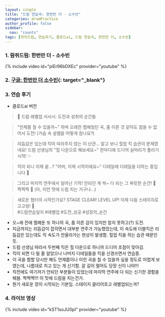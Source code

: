 ```yaml
---
layout: single
title: "드럼 연습곡: 한번만 더 - 소수빈"
categories: drumPractice
author_profile: false
sidebar:
  nav: "counts"
tags: [취미드럼, 연습후기, 클로드ai, 드럼 연습곡, 한번만 더, 소수빈]
---
```


### 1. 람쥐드럼: 한번만 더 - 소수빈

{% include video id="piEr96bDXEc" provider="youtube" %}


### 2. [구글: 한번만 더 소수빈](https://www.google.com/search?q=%ED%95%9C%EB%B2%88%EB%A7%8C+%EB%8D%94+%EC%86%8C%EC%88%98%EB%B9%88&oq=%ED%95%9C%EB%B2%88%EB%A7%8C+%EB%8D%94+%EC%86%8C%EC%88%98%EB%B9%88&gs_lcrp=EgZjaHJvbWUyBggAEEUYOTIGCAEQRRg9MgYIAhBFGD0yBggDEEUYPdIBCDM4NTRqMGoxqAIAsAIA&sourceid=chrome&ie=UTF-8){: target="_blank"}

### 3. 연습 후기
- 클로드ai 버전
> 🌟 드럼 레벨업 서사시: 도전과 성취의 순간들

> "언제쯤 칠 수 있을까~" 하며 오래전 찜해뒀던 곡,
> 좀 이른 것 같아도 참을 수 없어서 도전! 
> (가슴 속 설렘을 어떻게 참나요?)

> 리듬감은 있는데 킥이 따라주지 않는 이 난관...
> 알고 보니 힐업 킥 습관이 문제였네요!
> 드럼 선생님의 "힐 다운으로 해보세요~" 한마디에
> 드디어 실마리가 풀리기 시작! ✨

> 킥이 되니 이제 끝...? 
> "어머, 이제 시작이에요~" 
> 디테일에 디테일을 더하는 중입니다 💪

> 그리고 마지막 연주에서 일어난 기적!
> 안되던 게 싹~ 다 되는 그 짜릿한 순간!
> 👏 짝짝짝 👏
> (아, 이런 맛에 드럼 치는 거구나...)

> 새로운 챕터의 시작인가요?
> STAGE CLEAR! LEVEL UP! 
> 이제 다음 스테이지로 고고씽! 🚀<br>
> #드럼연습일지 #레벨업 #도전_성공 #성장의_순간

- 오~래 전에 찜해둔 또 하나의 곡, 좀 이른 감이 있지만 참지 못하고(?) 도전.
- 지금까지는 리듬감이 잡히면서 대부분 연주가 가능했었는데, 이 속도에 더블킥은 리듬감은 있는데도 킥 속도가 안올라가는 현상이 발생함. 힐업 킥을 하는 습관 때문인 듯.
- 드럼 선생님 따라서 두번째 킥은 힐 다운으로 하니까 드디어 초점이 맞아감.
- 킥이 되면 다 될 줄 알았으나 나머지 디테일들을 킥을 신경쓰면서 연습중.
- 이 곡을 찜할 당시만 해도 언제쯤이나 이런 곡을 칠 수 있을까 싶을 정도로 어렵게 보였는데, 나름대로 치고 있는 게 신기함. 갈 길이 멀어도 당장 신이 나야!!!
- 직전에도 여기저기 안되던 부분들이 있었는데 마지막 연주에 다 되는 신기한 경험을 해봄. 짝짝짝!!! 이 맛에 드럼을 치는건가.
- 뭔가 새로운 장이 시작되는 기분임. 스테이지 클리어흐고 레벨업되는겨?

### 4. 라이브 영상

{% include video id="kST1soJU0pI" provider="youtube" %}